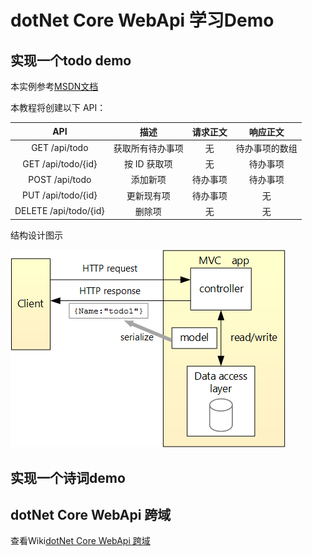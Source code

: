 # dotNet Core WebApi 学习Demo

## 实现一个todo demo
本实例参考[MSDN文档](https://docs.microsoft.com/zh-cn/aspnet/core/tutorials/first-web-api)

本教程将创建以下 API：

|     API             |        描述    |   请求正文  |    响应正文    |
|     :----:          |      :----:    |   :----:   |    :----:     |  
| GET /api/todo       | 获取所有待办事项 |   无       | 待办事项的数组 |
|GET /api/todo/{id}   | 按 ID 获取项    |      无    |   待办事项     |
| POST /api/todo      |    添加新项     |  待办事项   |    待办事项    |
| PUT /api/todo/{id}  |   更新现有项    | 待办事项    |       无       |
|DELETE /api/todo/{id}|    删除项       |   无       |       无       |

结构设计图示

![todo](./img/mvc-view.png)

## 实现一个诗词demo

## dotNet Core WebApi 跨域
查看Wiki[dotNet Core WebApi 跨域](https://github.com/raphaelli/dotnet-core-study/wiki/dotNet-Core-WebApi-Cors-跨域) 